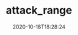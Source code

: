 ---
date: '2020-10-18T18:28:24'
draft: false
metadata:
  description: 'A tool that allows you to create vulnerable instrumented local or
    cloud environments to simulate attacks against and collect the data into Splunk '
  homepage: ''
  name: attack_range
  owner:
    github_url: https://github.com/splunk
    login: splunk
    name: Splunk GitHub
    url: http://dev.splunk.com
  url: https://github.com/splunk/attack_range
tags: []
title: attack_range
type: tool
---